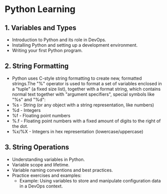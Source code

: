 # Python Learning

## 1. Variables and Types
- Introduction to Python and its role in DevOps.
- Installing Python and setting up a development environment.
- Writing your first Python program.

## 2. String Formatting
- Python uses C-style string formatting to create new, formatted strings.The "%" operator is used to format a set of variables enclosed in a "tuple" (a fixed size list), together with a format string, which contains normal text together with "argument specifiers", special symbols like "%s" and "%d":
 - %s - String (or any object with a string representation, like numbers)
 - %d - Integers
 - %f - Floating point numbers
 - %.<number of digits>f - Floating point numbers with a fixed amount of digits to the right of the dot.
 - %x/%X - Integers in hex representation (lowercase/uppercase)
 
## 3. String Operations
- Understanding variables in Python.
- Variable scope and lifetime.
- Variable naming conventions and best practices.
- Practice exercises and examples:
  - Example: Using variables to store and manipulate configuration data in a DevOps context.

